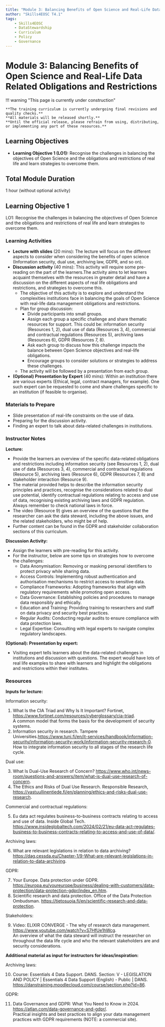```yaml
---
title: "Module 3: Balancing Benefits of Open Science and Real-Life Data Related Obligations and Restrictions"
author: "Skills4EOSC T4.1"
tags:
    - Skills4EOSC
    - DataStewardship
    - Curriculum
    - Policy
    - Governance
---
```


# Module 3: Balancing Benefits of Open Science and Real-Life Data Related Obligations and Restrictions


!!! warning "This page is currently under construction"

    **The training curriculum is currently undergoing final revisions and quality checks.**
    **All materials will be released shortly.**
    **Until the official release, please refrain from using, distributing, or implementing any part of these resources.**


## Learning Objectives

- **Learning Objective 1 (LO1):** Recognise the challenges in balancing the objectives of Open Science and the obligations and restrictions of real life and learn strategies to overcome them.


## Total Module Duration

1 hour (without optional activity)


## Learning Objective 1

LO1: Recognise the challenges in balancing the objectives of Open Science and the obligations and restrictions of real life and learn strategies to overcome them.


### Learning Activities

- **Lecture with slides** (20 mins): The lecture will focus on the different aspects to consider when considering the benefits of open science (Information security, dual use, archiving law, GDPR, and so on).
- **Discussion activity** (40 mins): This activity will require some pre-reading on the part of the learners.The activity aims to let learners acquaint themselves with the resources in greater detail and have a discussion on the different aspects of real life obligations and restrictions, and strategies to overcome this.
    - The objective of this activity is to explore and understand the complexities institutions face in balancing the goals of Open Science with real-life data management obligations and restrictions.
    - Plan for group discussion:
        - Divide participants into small groups.
        - Assign each group a specific challenge and share thematic resources for support. This could be: information security (Resources 1, 2), dual use of data (Resources 3, 4), commercial and contractual regulations (Resources 5), archiving laws (Resources 6), GDPR (Resources 7, 8).
        - Ask each group to discuss how this challenge impacts the balance between Open Science objectives and real-life obligations.
        - Encourage groups to consider solutions or strategies to address these challenges.
    - The activity will be followed by a presentation from each group.
- **(Optional) Presentation by Expert** (40 mins): Within an institution there are various experts (Ethical, legal, contract managers, for example). One such expert can be requested to come and share challenges specific to an institution (if feasible to organise).


### Materials to Prepare

- Slide presentation of real-life constraints on the use of data.
- Preparing for the discussion activity.
- Finding an expert to talk about data-related challenges in institutions.


### Instructor Notes

**Lecture:**

- Provide the learners an overview of the specific data-related obligations and restrictions including information security (see Resources 1, 2), dual use of data (Resources 3, 4), commercial and contractual regulations (Resource 5), archiving laws (Resource 6), GDPR (Resources 7, 8) and stakeholder interaction (Resource 9).
- The material provided helps to describe the information security principles and practices, recognise the considerations related to dual use potential, identify contractual regulations relating to access and use of data, recognising existing archiving laws and GDPR regulation. Always remember to check national laws in force.
- The video (Resource 9) gives an overview of the questions that the researcher can ask the data steward, including the above issues, and the related stakeholders, who might be of help.
- Further content can be found in the GDPR and stakeholder collaboration sections of this curriculum.

**Discussion Activity:**

- Assign the learners with pre-reading for this activity.
- For the instructor, below are some tips on strategies how to overcome the challenges:
    - Data Anonymisation: Removing or masking personal identifiers to protect privacy while sharing data.
    - Access Controls: Implementing robust authentication and authorisation mechanisms to restrict access to sensitive data.
    - Compliance Frameworks: Adopting frameworks that align with regulatory requirements while promoting open access.
    - Data Governance: Establishing policies and procedures to manage data responsibly and ethically.
    - Education and Training: Providing training to researchers and staff on data privacy and security best practices.
    - Regular Audits: Conducting regular audits to ensure compliance with data protection laws.
    - Legal Expertise: Consulting with legal experts to navigate complex regulatory landscapes.

**(Optional): Presentation by expert:**

- Visiting expert tells learners about the data-related challenges in institutions and discussion with questions. The expert would have lots of real life examples to share with learners and highlight the obligations and restrictions within their institutes.


### Resources

**Inputs for lecture:**

Information security:

1. What Is the CIA Triad and Why Is It Important? Fortinet, <https://www.fortinet.com/resources/cyberglossary/cia-triad>.  
   A common model that forms the basis for the development of security systems.
2. Information security in research. Tampere Universities.<https://www.tuni.fi/en/it-services/handbook/information-security/information-security-work/information-security-research-0>.  
   How to integrate information security to all stages of the research life cycle.

Dual use:

3. What Is Dual-Use Research of Concern? <https://www.who.int/news-room/questions-and-answers/item/what-is-dual-use-research-of-concern>.
4. The Ethics and Risks of Dual Use Research. Responsible Research, <https://vastuullinentiede.fi/en/planning/ethics-and-risks-dual-use-research>.

Commercial and contractual regulations:

5. Eu data act regulates business-to-business contracts relating to access and use of data. Inside Global Tech. <https://www.insideglobaltech.com/2024/02/21/eu-data-act-regulates-business-to-business-contracts-relating-to-access-and-use-of-data/>.

Archiving laws:

6. What are relevant legislations in relation to data archiving? <https://dag.cessda.eu/Chapter-1/9-What-are-relevant-legislations-in-relation-to-data-archiving>.

GDPR:

7. Your Europe. Data protection under GDPR. <https://europa.eu/youreurope/business/dealing-with-customers/data-protection/data-protection-gdpr/index_en.htm>.
8. Scientific research and data protection. Office of the Data Protection Ombudsman. <https://tietosuoja.fi/en/scientific-research-and-data-protection>.

Stakeholders:

9. Video: ELIXIR CONVERGE - The why of research data management. <https://www.youtube.com/watch?v=S7HfUe1hWcg>.  
   An overview of what the data steward will instruct the researcher on throughout the data life cycle and who the relevant stakeholders are and security considerations.

**Additional material as input for instructors for ideas/inspiration:**

Archiving laws:

10. Course: Essentials 4 Data Support. DANS. Section: V - LEGISLATION AND POLICY | Essentials 4 Data Support (English) - Public | DANS. <https://danstraining.moodlecloud.com/course/section.php?id=86>.

GDPR:

11. Data Governance and GDPR: What You Need to Know in 2024. <https://atlan.com/data-governance-and-gdpr/>.  
    Practical insights and best practices to align your data management practices with GDPR requirements (NOTE: a commercial site).
